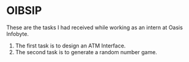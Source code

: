 # OIBSIP
 These are the tasks I had received while working as an intern at Oasis Infobyte.
 1. The first task is to design an ATM Interface.
 2. The second task is to generate a random number game.
